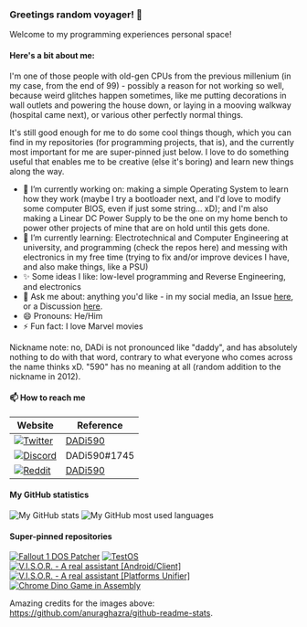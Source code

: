 ### Greetings random voyager! 👋

Welcome to my programming experiences personal space!

#### Here's a bit about me:

I'm one of those people with old-gen CPUs from the previous millenium (in my case, from the end of 99) - possibly a reason for not working so well, because weird glitches happen sometimes, like me putting decorations in wall outlets and powering the house down, or laying in a mooving walkway (hospital came next), or various other perfectly normal things.

It's still good enough for me to do some cool things though, which you can find in my repositories (for programming projects, that is), and the currently most important for me are super-pinned just below. I love to do something useful that enables me to be creative (else it's boring) and learn new things along the way.

- 🔭 I’m currently working on: making a simple Operating System to learn how they work (maybe I try a bootloader next, and I'd love to modify some computer BIOS, even if just some string... xD); and I'm also making a Linear DC Power Supply to be the one on my home bench to power other projects of mine that are on hold until this gets done.
- 🌱 I’m currently learning: Electrotechnical and Computer Engineering at university, and programming (check the repos here) and messing with electronics in my free time (trying to fix and/or improve devices I have, and also make things, like a PSU)
- ✨ Some ideas I like: low-level programming and Reverse Engineering, and electronics
- 💬 Ask me about: anything you'd like - in my social media, an Issue [here](https://github.com/DADi590/DADi590/issues), or a Discussion [here](https://github.com/DADi590/DADi590/discussions).
- 😄 Pronouns: He/Him
- ⚡ Fun fact: I love Marvel movies
<!--- 👯 I’m looking to collaborate on: ...
- 🤔 I’m looking for help with: ...-->

Nickname note: no, DADi is not pronounced like "daddy", and has absolutely nothing to do with that word, contrary to what everyone who comes across the name thinks xD. "590" has no meaning at all (random addition to the nickname in 2012).

#### 📫 How to reach me

| Website     | Reference
|-------------|----------
| [![Twitter](https://img.shields.io/badge/Twitter-1DA1F2?style=for-the-badge&logo=twitter&logoColor=white)](https://twitter.com)     | [DADi590](https://twitter.com/DADi590)
| [![Discord](https://img.shields.io/badge/Discord-7289DA?style=for-the-badge&logo=discord&logoColor=white)](https://discord.com)     | DADi590#1745
| [![Reddit](https://img.shields.io/badge/Reddit-FF4500?style=for-the-badge&logo=reddit&logoColor=white)](https://reddit.com)         | [DADi590](https://www.reddit.com/user/DADi590)

#### My GitHub statistics

![My GitHub stats](https://github-readme-stats.vercel.app/api?username=DADi590&show_icons=true&include_all_commits=true&theme=darcula)
![My GitHub most used languages](https://github-readme-stats.vercel.app/api/top-langs/?username=DADi590&langs_count=10&layout=compact&theme=darcula)

#### Super-pinned repositories

[![Fallout 1 DOS Patcher](https://github-readme-stats.vercel.app/api/pin/?theme=darcula&username=DADi590&repo=Fallout1DOSPatcher)](https://github.com/DADi590/Fallout1DOSPatcher)
[![TestOS](https://github-readme-stats.vercel.app/api/pin/?theme=darcula&username=DADi590&repo=TestOS)](https://github.com/DADi590/TestOS)
[![V.I.S.O.R. - A real assistant [Android/Client]](https://github-readme-stats.vercel.app/api/pin/?theme=darcula&username=DADi590&repo=V.I.S.O.R.---A-real-assistant--Android-Client)](https://github.com/DADi590/V.I.S.O.R.---A-real-assistant--Android-Client)
[![V.I.S.O.R. - A real assistant [Platforms Unifier]](https://github-readme-stats.vercel.app/api/pin/?theme=darcula&username=DADi590&repo=V.I.S.O.R.---A-real-assistant--Platforms-Unifier)](https://github.com/DADi590/V.I.S.O.R.---A-real-assistant--Platforms-Unifier)
[![Chrome Dino Game in Assembly](https://github-readme-stats.vercel.app/api/pin/?theme=darcula&username=DADi590&repo=Chrome-Dino-Game-in-Assembly)](https://github.com/DADi590/Chrome-Dino-Game-in-Assembly)

Amazing credits for the images above: https://github.com/anuraghazra/github-readme-stats.
